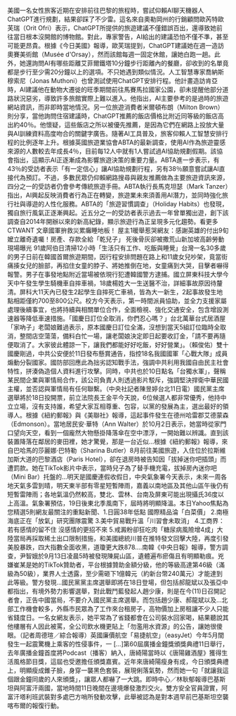 美國一名女性旅客近期在安排前往巴黎的旅程時，嘗試仰賴AI聊天機器人ChatGPT進行規劃，結果卻踩了不少雷。這名來自奧勒岡州的行銷顧問歐芮特歐芙瑞（Orit Ofri）表示，ChatGPT所提供的旅遊建議不僅錯誤百出，還導致她前往當日根本沒開館的博物館。對此，專家警告，AI給出的建議恐怕不僅不準，甚至可能更昂貴。根據《今日美國》報導，歐芙瑞提到，ChatGPT建議她在週一造訪奧賽美術館（Musée d'Orsay），然而該館每週一固定休館，讓她白跑一趟。此外，她還詢問AI有哪些距離艾菲爾鐵塔10分鐘步行距離內的餐廳，卻收到的名單竟都是步行至少需20分鐘以上的選項。不只她遇到類似情況。人工智慧專家喬納斯穆索尼（Jonas Muthoni）也曾測試使用ChatGPT安排行程。他計畫造訪肯亞時，AI建議他在動物大遷徙的旺季期間前往馬賽馬拉國家公園，卻未提醒他部分道路狀況惡劣，導致許多旅館實際上難以進入。他指出，AI主要參考的是過時的旅遊網站資訊，而非即時當地情況。另一位旅遊消費者米爾頓布朗（Milton Brown）則分享，當他詢問住宿建議時，ChatGPT推薦的飯店價格比附近同等級的飯店高出約40％。他懷疑，這些飯店之所以被優先推薦，是因為它們在網路上投放大量與AI訓練資料高度吻合的關鍵字廣告。隨著AI工具普及，旅客仰賴人工智慧安排行程的比例逐年上升。根據英國旅遊業協會ABTA的最新調查，使用AI作為旅遊靈感來源的人數較去年成長4％，目前每12人中就有1人嘗試過AI協助規劃假期。該協會指出，這顯示AI正逐漸成為影響旅遊決策的重要力量。ABTA進一步表示，有43％的受訪者表示「有一定信心」讓AI協助規劃行程，另有38％願意嘗試讓AI直接代為預訂。不過，多數民眾仍仰賴網路搜尋與親友推薦做為主要旅遊資訊來源，四分之一的受訪者仍會參考傳統旅遊手冊。ABTA執行長馬克坦瑟（Mark Tanzer）指出，AI興起反映消費者行為正在轉變，旅遊業未來須善用AI潛力，並同時強化旅行社與導遊的人性化服務。ABTA的「旅遊習慣調查」（Holiday Habits）也發現，獨自旅行風氣正逐漸興起。近五分之一的受訪者表示過去一年曾單獨出遊，創下該調查自2014年開辦以來的新高紀錄，顯示旅遊行為正呈現多元化趨勢。看更多 CTWANT 文章國軍拚救災累癱睡地板！ 屋主1暖舉惹哭網友：感謝英雄的付出9旬嬤立離奇遺囑！房產、存款全給「乾兒子」 死後骨灰卻被撒荒山新加坡高齡勞動現場曝光 91歲阿伯日清掃12小時「生活只有工作、吃飯與睡覺」台灣一名30多歲的男子日前在韓國首爾旅遊期間，因行程安排問題在路上和11歲女兒吵架，竟當街痛揍女兒的臉部，再掐住女童的脖子、將她推倒在地，女童痛到大哭，目擊者嚇得報警。男子在事發地點附近當場被依現行犯遭韓國警方逮捕。國立屏東科技大學今天中午發生學生騎機車自摔車禍，18歲楊姓大一生送醫不治，詳細事故原因待釐清。屏科大11天內已發生2起學生自摔死亡車禍，皆為大一新生，2起事故發生地點相距僅約700至800公尺。校方今天表示，第一時間派員協助，並全力支援家屬處理後續事宜，也將持續與相關單位合作，全面檢視、強化交通安全，包含增設測速器等降低車速措施。「國慶日訂位全取消，你們忍心嗎？」台北萬華台式居酒屋「家吶子」老闆娘難過表示，原本國慶日訂位全滿，沒想到當天5組訂位臨時全取消，整間店空蕩蕩，備料白忙一場，讓老闆娘決定即日起要收訂金，「請不要再隨便取消了。大家彼此體諒一下，讓我們都能好好吃飯，好好營業」。（賴俊佑）雙十國慶剛過，中共公安便於11日發布懸賞通告，指控18名我國國軍「心戰大隊」成員煽動分裂國家。國防部回應此為拙劣認知戰手法，強調中共利用我國自由民主社會特性，拼湊偽造個人資料進行攻擊。同時，中共也於10日點名「台獨水軍」，聲稱某民間企業與軍情局合作，該公司負責人則透過影片駁斥，強調堅決捍衛中華民國主權，並否認與軍情局有任何聯繫。（中央社記者陳昱婷台北11日電）國民黨主席選舉將於18日投開票，前立法院長王金平今天說，6位候選人都非常優秀，他持中立立場，沒有支持誰，希望大家互相尊重、包容，以黨的發展為主，選出最好的領導人。根據《紐約郵報》與《美聯社》報導，這起事件發生在德州哈雷郡艾德蒙森（Edmonson）。當地居民安·華特（Ann Walter）於10月2日表示，她當時從家門口望向天空，看到一個龐然大物懸掛降落傘在空中漂浮，一開始難以辨識。直到該裝置降落在鄰居的麥田裡，她才驚覺，那是一台近似...根據《紐約郵報》報導，來自巴哈馬的莎麗娜·巴特勒（Sharina Butler）8月前往美國旅遊，入住位於拉斯維加斯大道的巴黎酒店（Paris Hotel），卻在退房時被告知因「拔掉迷你吧插頭」而遭罰款。她在TikTok影片中表示，當時兒子為了替手機充電，拔掉房內迷你吧（Mini Bar）托盤的...明天是國慶連假收假日，中央氣象署今天表示，未來一周各地天氣多雲到晴，明天東半部有零星短暫陣雨，嘉義以南地區及其他山區午後仍有短暫雷陣雨；各地氣溫仍然較高，雙北、雲林、台南及屏東可能出現攝氏36度以上高溫。氣象署預估，19日後東北季風南下，屆時將明顯降溫。本日Yahoo焦點為您精選5則網友最關注的重點新聞、1.日圓38年低點 國際精品淪「白菜價」 2.南極海底正在「放氣」研究團隊震驚 3.美中貿易戰升溫「川習會未取消」  4.工商界：若有感情的留不住 沒感情的更招不來 5.戒澱粉卻狂吃肉「糖尿病風險增4成」大陸當局再採取稀土出口限制措施，和美國總統川普在推特發文回擊大陸，再度引發美股暴跌，四大指數全面收黑，道瓊更大跌878....南韓《中央日報》報導，警方調查，尹智娥於9月13日凌晨5時被發現陳屍山區，遺體遍布瘀傷且有明顯勒痕。兇嫌崔某是她的TikTok贊助者，平台根據贊助金額分級，他的等級高達第46級（滿級為50級），業界人士透露，至少需砸下1億韓元（約新台幣240萬元）才能達到此等級。警方發現...國民黨黨主席選舉即將在18日登場，但包括郝龍斌以及張亞中都指出，有境外勢力影響選舉，對此戰鬥藍發起人趙少康，則是在今(11)日召開記者會，正告中國當局，不要介入國民黨主席選舉。而包括趙少康、郝龍斌以及...北部工作機會較多，外縣市民眾為了工作來台租房子，高物價加上房租讓不少人只能省錢度日。一名女網友表示，她平常為了省錢都會在公司裝水回家喝，結果聽說其他樓層有人因此被罵，全公司飲水機更貼上「勿濫用水資源」的公告，讓她很傻眼。（記者周德瑄／綜合報導）英國廉價航空「易捷航空」（easyJet）今年5月間發生一起震驚機上乘客的性侵事件，一 […]第60屆廣播金鐘獎頒獎典禮11日舉行，去年廣播金鐘首度將Podcast（播客）納入，唐綺陽當時以《唐陽雞酒屋》獲得生活風格節目獎，這屆也受邀擔任頒獎嘉賓。近年來唐綺陽瘦身有成，今日頒獎典禮上，明顯瘦成錐子臉，身穿一襲黑色套裝，展現俐落氣勢，然而她一句「就讓我這個跟金鐘同歲的人來頒獎」，讓眾人都嚇了一大跳。即時中心／林耿郁報導巴基斯坦與阿富汗兩國，當地時間11日晚間在邊境爆發激烈交火。雙方安全官員證實，阿富汗塔利班武裝對多處巴方哨所發動攻擊，此舉被認為是對本週早前巴基斯坦空襲喀布爾的報復行動。